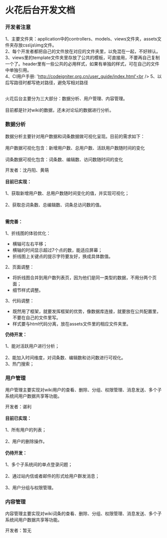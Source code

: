火花后台开发文档  
===================================  
### 开发者注意
  1、主要文件夹：application中的controllers、models、views文件夹，assets文件夹存放css\js\img文件。<br />
  2、每个开发者都把自己的文件放在对应的文件夹里，以免混在一起，不好辨认。<br /> 
  3、views里的template文件夹里存放了公共的模板，可直接用，不要再自己复制一个了。header里有一些公共的必用样式，如果有单独的样式，可在自己的文件中单独引用。<br />
  4、CI用户手册: 'http://codeigniter.org.cn/user_guide/index.html'<br />
  5、以后写路径时都写绝对路径，避免写相对路径<br />
  <br />

  火花后台主要分为三大部分：数据分析、用户管理、内容管理。<br />   
  目前都是针对wiki的数据，还未对论坛的数据进行分析。
    
### 数据分析
  数据分析主要针对用户数据和词条数据做可视化呈现。目前的需求如下：<br />  
  用户数据可视化包含：新增用户数、总用户数、活跃用户数随时间的变化<br />  
  词条数据可视化包含：词条数、编辑数、访问数随时间的变化<br />
  
  开发者：沈丹阳、黄萌
  <br />
  <br />
  <b>目前已实现：</b><br />  
  1、获取新增用户数、总用户数随时间变化的值，并实现可视化；<br />  
  2、获取总词条数、总编辑数、词条总访问数的值。<br />
  <br />
  <br />
  <b>需完善：</b><br />  
  1、折线图的体验优化：<br />
  *  横轴可左右平移；<br />
  * 横轴的时间显示超过7个点的数，能适应屏幕；<br />
  * 折线图上关键点的提示字符要友好，换成具体数值。<br />
      
  2、页面调整：<br />
  * 将折线图合并到用户数列表页，因为他们是同一类型的数据，不用分两个页面；<br />
  * 细节样式调整。<br />
    
  3、代码调整：<br />
  * 既然用了框架，就要发挥框架的优势，像数据库连接，就要放在公共配置里，不要在自己的文件里写。<br />
  * 样式要与html代码分离，放在assets文件里的相应文件夹里。  
  
  <b>仍待开发：</b><br />  
  1、能对活跃用户进行分析；<br />  
  2、能加入时间维度，对词条数、编辑数和访问数进行可视化。<br />
  3、热门搜索；<br />  
  
### 用户管理
  用户管理主要实现对wiki用户的查看、删除、分组、权限管理、消息发送、多个子系统间用户数据共享等功能。<br />  
 
  开发者：谌利
  <br />
  <br />
  <b>目前已实现：</b><br />  
  1、所有用户的列表；<br />  
  2、用户的删除操作。<br />
  <br />
  <b>仍待开发：</b><br />  
  1、多个子系统间的单点登录问题；<br />  
  2、通过站内信或者邮件的形式给用户群发消息；<br />  
  3、用户分组与权限管理。<br />

### 内容管理
  内容管理主要实现对wiki词条的查看、删除、分组、权限管理、消息发送、多个子系统间用户数据共享等功能。<br />  
 
  开发者：暂无
